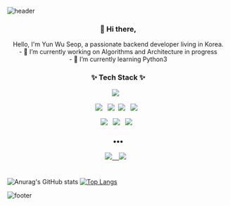 ![header](https://capsule-render.vercel.app/api?type=wave&color=auto&height=300&section=header)

<h3 align="center"> 👋 Hi there,</h3>

<p align="center">
Hello, I'm Yun Wu Seop, a passionate backend developer living in Korea. <br>
- 🔭 I’m currently working on Algorithms and Architecture in progress <br>
- 🌱 I’m currently learning Python3 <br>
</p>

<h3 align="center">✨ Tech Stack ✨ </h3>
<p align="center">
  <img src="https://img.shields.io/badge/python%20-%2314354C.svg?&style=for-the-badge&logo=python&logoColor=white"/>&nbsp;&nbsp;&nbsp;
</p>
<p align="center">
  <img src="https://img.shields.io/badge/Django-092E20?style=flat-square&logo=Django&logoColor=white"/>&nbsp;&nbsp;
  <img src="https://img.shields.io/badge/Flask-3766AB?style=flat-square&logo=Flask&logoColor=white"/></a>&nbsp 
  <img src="https://img.shields.io/badge/AWS%20-%23FF9900.svg?&style=flat-square&logo=amazon-aws&logoColor=white"/>&nbsp;&nbsp;
  <img src="https://img.shields.io/badge/nginx%20-%23009639.svg?&style=flat-square&logo=nginx&logoColor=white"/>&nbsp;&nbsp;
</p>
<p align="center">
  <img src ="https://img.shields.io/badge/MongoDB-%234ea94b.svg?&style=flat-square&logo=mongodb&logoColor=white"/>&nbsp;&nbsp;
  <img src="https://img.shields.io/badge/Jupyter%20-%23F37626.svg?&style=flat-square&logo=Jupyter&logoColor=white" />&nbsp;&nbsp;
    <img src="https://img.shields.io/badge/Mysql%20-%23326ce5.svg?&style=flat-square&logo=Mysql&logoColor=white" />&nbsp;&nbsp;
</p>

<h3 align="center">•••</h3>
<p align="center" align="right">
  <a target="_blank" href="https://blog.naver.com/yysdntjq"><img src="http://img.shields.io/badge/Blog-green?style=flat-square&logo=NAVER&locoColor=white"</a>&nbsp;&nbsp;&nbsp;
 <a target="_blank" href="mailto:yysdntjq@gmail.com?subject=Hello%20Yun,%20From%20Github"><img src="https://img.shields.io/badge/gmail-%23D14836.svg?&style=flat-square&logo=gmail&logoColor=white" /></a>&nbsp;&nbsp;&nbsp;
</p>
  
#

![Anurag's GitHub stats](https://github-readme-stats.vercel.app/api?username=definity-smileY&show_icons=true&theme=radical)
[![Top Langs](https://github-readme-stats.vercel.app/api/top-langs/?username=definity-smileY&layout=compact)](https://github.com/anuraghazra/github-readme-stats)

![footer](https://capsule-render.vercel.app/api?type=wave&color=auto&height=200&section=footer&text=%20&fontSize=90)
